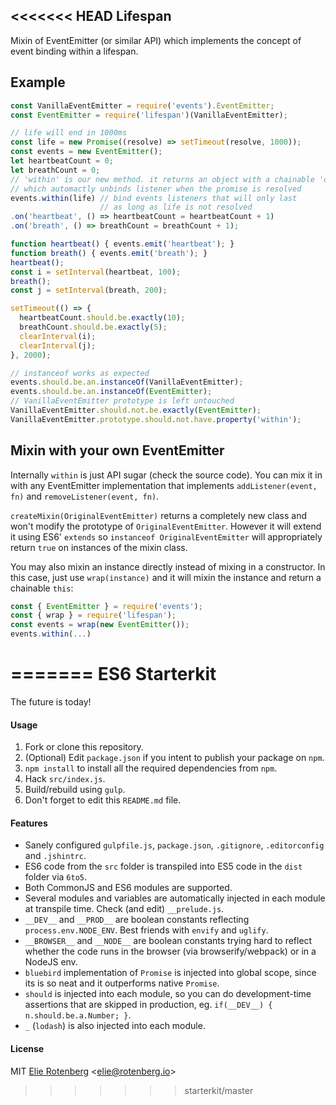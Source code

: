 <<<<<<< HEAD
Lifespan
--------

Mixin of EventEmitter (or similar API) which implements the concept of event binding within a lifespan.


## Example

```js
const VanillaEventEmitter = require('events').EventEmitter;
const EventEmitter = require('lifespan')(VanillaEventEmitter);

// life will end in 1000ms
const life = new Promise((resolve) => setTimeout(resolve, 1000));
const events = new EventEmitter();
let heartbeatCount = 0;
let breathCount = 0;
// 'within' is our new method. it returns an object with a chainable 'on' method
// which automactly unbinds listener when the promise is resolved
events.within(life) // bind events listeners that will only last
                    // as long as life is not resolved
.on('heartbeat', () => heartbeatCount = heartbeatCount + 1)
.on('breath', () => breathCount = breathCount + 1);

function heartbeat() { events.emit('heartbeat'); }
function breath() { events.emit('breath'); }
heartbeat();
const i = setInterval(heartbeat, 100);
breath();
const j = setInterval(breath, 200);

setTimeout(() => {
  heartbeatCount.should.be.exactly(10);
  breathCount.should.be.exactly(5);
  clearInterval(i);
  clearInterval(j);
}, 2000);

// instanceof works as expected
events.should.be.an.instanceOf(VanillaEventEmitter);
events.should.be.an.instanceOf(EventEmitter);
// VanillaEventEmitter prototype is left untouched
VanillaEventEmitter.should.not.be.exactly(EventEmitter);
VanillaEventEmitter.prototype.should.not.have.property('within');

```

## Mixin with your own EventEmitter

Internally `within` is just API sugar (check the source code). You can mix it in with any EventEmitter implementation that implements `addListener(event, fn)` and `removeListener(event, fn)`.

`createMixin(OriginalEventEmitter)` returns a completely new class and won't modify the prototype of `OriginalEventEmitter`. However it will extend it using ES6' `extends` so `instanceof OriginalEventEmitter` will appropriately return `true` on instances of the mixin class.


You may also mixin an instance directly instead of mixing in a constructor. In this case, just use `wrap(instance)` and it will mixin the instance and return a chainable `this`:

```js
const { EventEmitter } = require('events');
const { wrap } = require('lifespan');
const events = wrap(new EventEmitter());
events.within(...)
```
=======
ES6 Starterkit
==============

The future is today!

#### Usage

1. Fork or clone this repository.
2. (Optional) Edit `package.json` if you intent to publish your package on `npm`.
3. `npm install` to install all the required dependencies from `npm`.
4. Hack `src/index.js`.
5. Build/rebuild using `gulp`.
6. Don't forget to edit this `README.md` file.

#### Features

- Sanely configured `gulpfile.js`, `package.json`, `.gitignore`, `.editorconfig` and `.jshintrc`.
- ES6 code from the `src` folder is transpiled into ES5 code in the `dist` folder via `6to5`.
- Both CommonJS and ES6 modules are supported.
- Several modules and variables are automatically injected in each module at transpile time. Check (and edit) `__prelude.js`.
- `__DEV__` and `__PROD__` are boolean constants reflecting `process.env.NODE_ENV`. Best friends with `envify` and `uglify`.
- `__BROWSER__` and `__NODE__` are boolean constants trying hard to reflect whether the code runs in the browser (via browserify/webpack) or in a NodeJS env.
- `bluebird` implementation of `Promise` is injected into global scope, since its is so neat and it outperforms native `Promise`.
- `should` is injected into each module, so you can do development-time assertions that are skipped in production, eg. `if(__DEV__) { n.should.be.a.Number; }`.
- `_` (`lodash`) is also injected into each module.

#### License

MIT [Elie Rotenberg](http://elie.rotenberg.io) <[elie@rotenberg.io](mailto:elie@rotenberg.io)>
>>>>>>> starterkit/master
